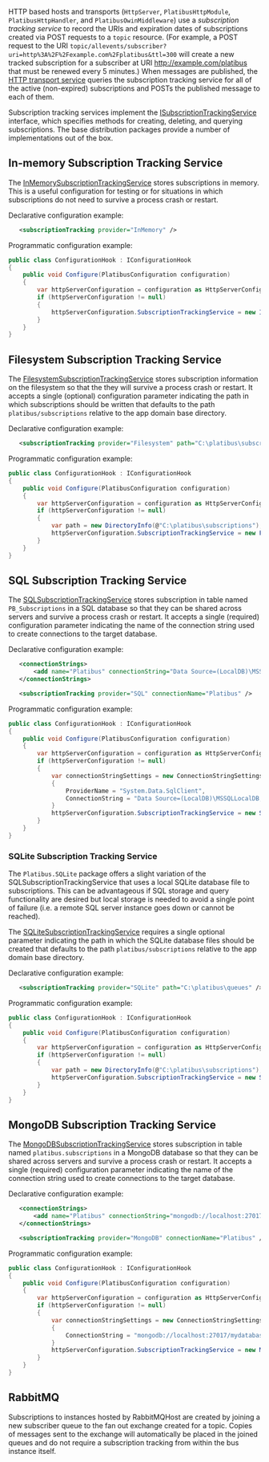 HTTP based hosts and transports (`HttpServer`, `PlatibusHttpModule`, `PlatibusHttpHandler`, and `PlatibusOwinMiddleware`) use a _subscription tracking service_ to record the URIs and expiration dates of subscriptions created via POST requests to a `topic` resource.  (For example, a POST request to the URI `topic/allevents/subscriber?uri=http%3A%2F%2Fexample.com%2Fplatibus&ttl=300` will create a new tracked subscription for a subscriber at URI http://example.com/platibus that must be renewed every 5 minutes.)  When messages are published, the [HTTP transport service](https://github.com/sweetlandj/Platibus/blob/master/Source/Platibus/Http/HttpTransportService.cs) queries the subscription tracking service for all of the active (non-expired) subscriptions and POSTs the published message to each of them.

Subscription tracking services implement the [ISubscriptionTrackingService](https://github.com/sweetlandj/Platibus/blob/master/Source/Platibus/ISubscriptionTrackingService.cs) interface, which specifies methods for creating, deleting, and querying subscriptions.  The base distribution packages provide a number of implementations out of the box.

## In-memory Subscription Tracking Service

The [InMemorySubscriptionTrackingService](https://github.com/sweetlandj/Platibus/blob/master/Source/Platibus/InMemory/InMemorySubscriptionTrackingService.cs) stores subscriptions in memory.  This is a useful configuration for testing or for situations in which subscriptions do not need to survive a process crash or restart.

Declarative configuration example:

```xml
   <subscriptionTracking provider="InMemory" />
```

Programmatic configuration example:

```csharp
public class ConfigurationHook : IConfigurationHook
{
    public void Configure(PlatibusConfiguration configuration)
    {
        var httpServerConfiguration = configuration as HttpServerConfiguration;
        if (httpServerConfiguration != null)
        {
            httpServerConfiguration.SubscriptionTrackingService = new InMemorySubscriptionTrackingService();
        }
    }
}
```

## Filesystem Subscription Tracking Service

The [FilesystemSubscriptionTrackingService](https://github.com/sweetlandj/Platibus/blob/master/Source/Platibus/Filesystem/FilesystemSubscriptionTrackingService.cs) stores subscription information on the filesystem so that the they will survive a process crash or restart.  It accepts a single (optional) configuration parameter indicating the path in which subscriptions should be written that defaults to the path `platibus/subscriptions` relative to the app domain base directory.

Declarative configuration example:

```xml
   <subscriptionTracking provider="Filesystem" path="C:\platibus\subscriptions" />
```

Programmatic configuration example:

```csharp
public class ConfigurationHook : IConfigurationHook
{
    public void Configure(PlatibusConfiguration configuration)
    {
        var httpServerConfiguration = configuration as HttpServerConfiguration;
        if (httpServerConfiguration != null)
        {
            var path = new DirectoryInfo(@"C:\platibus\subscriptions");
            httpServerConfiguration.SubscriptionTrackingService = new FilesystemSubscriptionTrackingService(path);
        }
    }
}
```

## SQL Subscription Tracking Service

The [SQLSubscriptionTrackingService](https://github.com/sweetlandj/Platibus/blob/master/Source/Platibus/SQL/SQLSubscriptionTrackingService.cs) stores subscription in table named `PB_Subscriptions` in a SQL database so that they can be shared across servers and survive a process crash or restart.  It accepts a single (required) configuration parameter indicating the name of the connection string used to create connections to the target database.

Declarative configuration example:

```xml
   <connectionStrings>
       <add name="Platibus" connectionString="Data Source=(LocalDB)\MSSQLLocalDB; Integrated Security=true; Initial Catalog=Platibus" providerName="System.Data.SqlClient"/>
   </connectionStrings>
```

```xml
   <subscriptionTracking provider="SQL" connectionName="Platibus" />
```

Programmatic configuration example:

```csharp
public class ConfigurationHook : IConfigurationHook
{
    public void Configure(PlatibusConfiguration configuration)
    {
        var httpServerConfiguration = configuration as HttpServerConfiguration;
        if (httpServerConfiguration != null)
        {
            var connectionStringSettings = new ConnectionStringSettings 
            {
                ProviderName = "System.Data.SqlClient",
                ConnectionString = "Data Source=(LocalDB)\MSSQLLocalDB; Integrated Security=true; Initial Catalog=Platibus"
            }
            httpServerConfiguration.SubscriptionTrackingService = new SQLSubscriptionTrackingService(connectionStringSettings);
        }
    }
}
```

### SQLite Subscription Tracking Service

The `Platibus.SQLite` package offers a slight variation of the SQLSubscriptionTrackingService that uses a local SQLite database file to subscriptions.  This can be advantageous if SQL storage and query functionality are desired but local storage is needed to avoid a single point of failure (i.e. a remote SQL server instance goes down or cannot be reached).

The [SQLiteSubscriptionTrackingService](https://github.com/sweetlandj/Platibus/blob/master/Source/Platibus.SQLite/SQLiteSubscriptionTrackingService.cs) requires a single optional parameter indicating the path in which the SQLite database files should be created that defaults to the path `platibus/subscriptions` relative to the app domain base directory.

Declarative configuration example:

```xml
   <subscriptionTracking provider="SQLite" path="C:\platibus\queues" />
```

Programmatic configuration example:

```csharp
public class ConfigurationHook : IConfigurationHook
{
    public void Configure(PlatibusConfiguration configuration)
    {
        var httpServerConfiguration = configuration as HttpServerConfiguration;
        if (httpServerConfiguration != null)
        {
            var path = new DirectoryInfo(@"C:\platibus\subscriptions");
            httpServerConfiguration.SubscriptionTrackingService = new SQLiteSubscriptionTrackingService(path);
        }
    }
}
```

## MongoDB Subscription Tracking Service

The [MongoDBSubscriptionTrackingService](https://github.com/sweetlandj/Platibus/blob/master/Source/Platibus.MongoDB/MongoDBSubscriptionTrackingService.cs) stores subscription in table named `platibus.subscriptions` in a MongoDB database so that they can be shared across servers and survive a process crash or restart.  It accepts a single (required) configuration parameter indicating the name of the connection string used to create connections to the target database.

Declarative configuration example:

```xml
   <connectionStrings>
       <add name="Platibus" connectionString="mongodb://localhost:27017/mydatabase"/>
   </connectionStrings>
```

```xml
   <subscriptionTracking provider="MongoDB" connectionName="Platibus" />
```

Programmatic configuration example:

```csharp
public class ConfigurationHook : IConfigurationHook
{
    public void Configure(PlatibusConfiguration configuration)
    {
        var httpServerConfiguration = configuration as HttpServerConfiguration;
        if (httpServerConfiguration != null)
        {
            var connectionStringSettings = new ConnectionStringSettings 
            {
                ConnectionString = "mongodb://localhost:27017/mydatabase"
            }
            httpServerConfiguration.SubscriptionTrackingService = new MongoDBSubscriptionTrackingService(connectionStringSettings);
        }
    }
}
```

## RabbitMQ

Subscriptions to instances hosted by RabbitMQHost are created by joining a new subscriber queue to the fan out exchange created for a topic.  Copies of messages sent to the exchange will automatically be placed in the joined queues and do not require a subscription tracking from within the bus instance itself.
